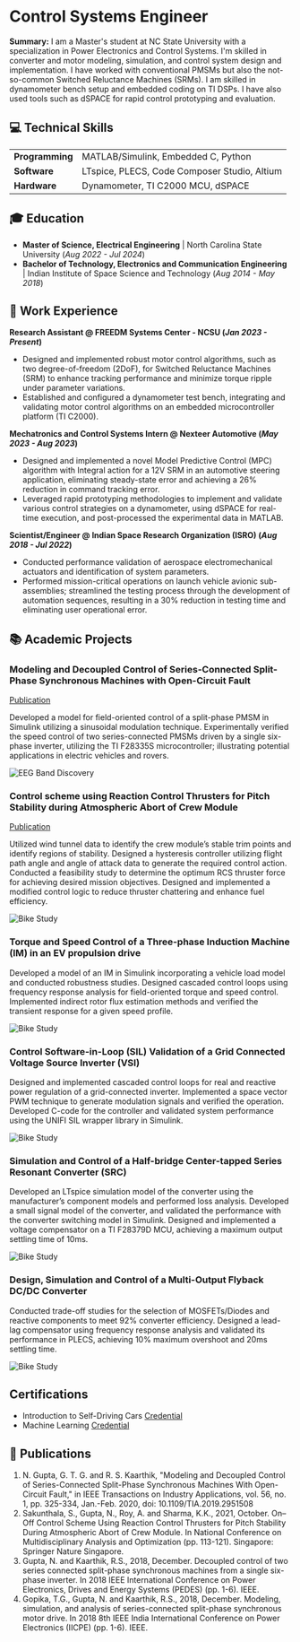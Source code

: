 # Control Systems Engineer

**Summary:** I am a Master's student at NC State University with a specialization in Power Electronics and Control Systems. I'm skilled in converter and motor modeling, simulation, and control system design and implementation. I have worked with conventional PMSMs but also the not-so-common Switched Reluctance Machines (SRMs). I am skilled in dynamometer bench setup and embedded coding on TI DSPs. I have also used tools such as dSPACE for rapid control prototyping and evaluation.

## 💻 Technical Skills
|     |     |
|:----|:----|
| **Programming** | MATLAB/Simulink, Embedded C, Python |
| **Software** | LTspice, PLECS, Code Composer Studio, Altium |
| **Hardware** | Dynamometer, TI C2000 MCU, dSPACE |

## 🎓 Education
- **Master of Science, Electrical Engineering** | North Carolina State University  (_Aug 2022 - Jul 2024_)
- **Bachelor of Technology, Electronics and Communication Engineering** | Indian Institute of Space Science and Technology (_Aug 2014 - May 2018_)

## 💼 Work Experience
**Research Assistant @ FREEDM Systems Center - NCSU (_Jan 2023 - Present_)**
- Designed and implemented robust motor control algorithms, such as two degree-of-freedom (2DoF), for Switched Reluctance Machines (SRM) to enhance tracking performance and minimize torque ripple under parameter variations.
- Established and configured a dynamometer test bench, integrating and validating motor control algorithms on an embedded microcontroller platform (TI C2000).

**Mechatronics and Control Systems Intern @ Nexteer Automotive (_May 2023 - Aug 2023_)**
- Designed and implemented a novel Model Predictive Control (MPC) algorithm with Integral action for a 12V SRM in an automotive steering application, eliminating steady-state error and achieving a 26% reduction in command tracking error.
- Leveraged rapid prototyping methodologies to implement and validate various control strategies on a dynamometer, using dSPACE for real-time execution, and post-processed the experimental data in MATLAB.

**Scientist/Engineer @ Indian Space Research Organization (ISRO) (_Aug 2018 - Jul 2022_)**
- Conducted performance validation of aerospace electromechanical actuators and identification of system parameters.
- Performed mission-critical operations on launch vehicle avionic sub-assemblies; streamlined the testing process through the development of automation sequences, resulting in a 30% reduction in testing time and eliminating user operational error.


## 📚 Academic Projects
### Modeling and Decoupled Control of Series-Connected Split-Phase Synchronous Machines with Open-Circuit Fault
[Publication](https://ieeexplore.ieee.org/abstract/document/8891722)

Developed a model for field-oriented control of a split-phase PMSM in Simulink utilizing a sinusoidal modulation technique. Experimentally verified the speed control of two series-connected PMSMs driven by a single six-phase inverter, utilizing the TI 
F28335S microcontroller; illustrating potential applications in electric vehicles and rovers.

![EEG Band Discovery](/assets/img/eeg_band_discovery.jpeg)

### Control scheme using Reaction Control Thrusters for Pitch Stability during Atmospheric Abort of Crew Module
[Publication](https://link.springer.com/chapter/10.1007/978-981-19-3938-9_11)

Utilized wind tunnel data to identify the crew module’s stable trim points and identify regions of stability. Designed a hysteresis controller utilizing flight path angle and angle of attack data to generate the required control action. Conducted a feasibility study to determine the optimum RCS thruster force for achieving desired mission objectives. Designed and implemented a modified control logic to reduce thruster chattering and enhance fuel efficiency.

![Bike Study](/assets/img/bike_study.jpeg)

### Torque and Speed Control of a Three-phase Induction Machine (IM) in an EV propulsion drive

Developed a model of an IM in Simulink incorporating a vehicle load model and conducted robustness studies. Designed cascaded control loops using frequency response analysis for field-oriented torque and speed control. Implemented indirect rotor flux estimation methods and verified the transient response for a given speed profile.

![Bike Study](/assets/img/bike_study.jpeg)

### Control Software-in-Loop (SIL) Validation of a Grid Connected Voltage Source Inverter (VSI)

Designed and implemented cascaded control loops for real and reactive power regulation of a grid-connected inverter. Implemented a space vector PWM technique to generate modulation signals and verified the operation. Developed C-code for the controller and validated system performance using the UNIFI SIL wrapper library in Simulink.

![Bike Study](/assets/img/bike_study.jpeg)

### Simulation and Control of a Half-bridge Center-tapped Series Resonant Converter (SRC)

Developed an LTspice simulation model of the converter using the manufacturer’s component models and performed loss analysis. Developed a small signal model of the converter, and validated the performance with the converter switching model in Simulink. Designed and implemented a voltage compensator on a TI F28379D MCU, achieving a maximum output settling time of 10ms.

![Bike Study](/assets/img/bike_study.jpeg)

### Design, Simulation and Control of a Multi-Output Flyback DC/DC Converter

Conducted trade-off studies for the selection of MOSFETs/Diodes and reactive components to meet 92% converter efficiency. Designed a lead-lag compensator using frequency response analysis and validated its performance in PLECS, achieving 10% maximum overshoot and 20ms settling time.

![Bike Study](/assets/img/bike_study.jpeg)

## Certifications
- Introduction to Self-Driving Cars [Credential](https://www.coursera.org/account/accomplishments/verify/VL4CYKBNCTFT)
- Machine Learning [Credential](https://www.coursera.org/account/accomplishments/verify/DJMPDFPA8MM3)

## 📜 Publications
1. N. Gupta, G. T. G. and R. S. Kaarthik, "Modeling and Decoupled Control of Series-Connected Split-Phase Synchronous Machines With Open-Circuit Fault," in IEEE Transactions on Industry Applications, vol. 56, no. 1, pp. 325-334, Jan.-Feb. 2020, doi: 10.1109/TIA.2019.2951508
2. Sakunthala, S., Gupta, N., Roy, A. and Sharma, K.K., 2021, October. On–Off Control Scheme Using Reaction Control Thrusters for Pitch Stability During Atmospheric Abort of Crew Module. In National Conference on Multidisciplinary Analysis and Optimization (pp. 113-121). Singapore: Springer Nature Singapore.
3. Gupta, N. and Kaarthik, R.S., 2018, December. Decoupled control of two series connected split-phase synchronous machines from a single six-phase inverter. In 2018 IEEE International Conference on Power Electronics, Drives and Energy Systems (PEDES) (pp. 1-6). IEEE.
4. Gopika, T.G., Gupta, N. and Kaarthik, R.S., 2018, December. Modeling, simulation, and analysis of series-connected split-phase synchronous motor drive. In 2018 8th IEEE India International Conference on Power Electronics (IICPE) (pp. 1-6). IEEE.

